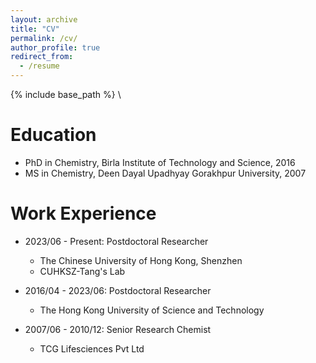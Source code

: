 ```yaml
---
layout: archive
title: "CV"
permalink: /cv/
author_profile: true
redirect_from:
  - /resume
---
```


{% include base_path %}
\

Education
======
* PhD in Chemistry, Birla Institute of Technology and Science, 2016
* MS in Chemistry, Deen Dayal Upadhyay Gorakhpur University, 2007

Work Experience
======
* 2023/06 - Present: Postdoctoral Researcher
  * The Chinese University of Hong Kong, Shenzhen
  * CUHKSZ-Tang's Lab

* 2016/04 - 2023/06: Postdoctoral Researcher
  * The Hong Kong University of Science and Technology

* 2007/06 - 2010/12: Senior Research Chemist
  * TCG Lifesciences Pvt Ltd
